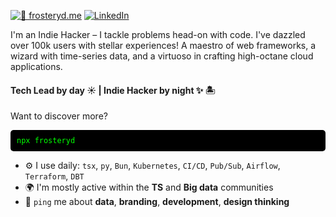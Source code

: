 [![👋 frosteryd.me](https://img.shields.io/badge/%20%20%F0%9F%91%8B%20%20-frosteryd.me-00FF00?colorA=000000)](http://frosteryd.me) [![LinkedIn](https://img.shields.io/badge/LinkedIn-%230077B5.svg?logo=linkedin&logoColor=white)](https://www.linkedin.com/in/linusfrosteryd/)

I'm an Indie Hacker – I tackle problems head-on with code.
I've dazzled over 100k users with stellar experiences! A maestro of web frameworks, a wizard with time-series data, and a virtuoso in crafting high-octane cloud applications.

#### Tech Lead by day ☀️ | Indie Hacker by night ✨ 🏝️

Want to discover more?
<div style="background:black;color:lime;padding:10px;border-radius:5px;">
<code>npx frosteryd</code>
</div>

- ⚙️ I use daily: `tsx`, `py`, `Bun`, `Kubernetes`, `CI/CD`, `Pub/Sub`, `Airflow`, `Terraform`, `DBT`
- 🌍 I'm mostly active within the **TS** and **Big data** communities
- 💬 `ping` me about **data**, **branding**, **development**, **design thinking**
